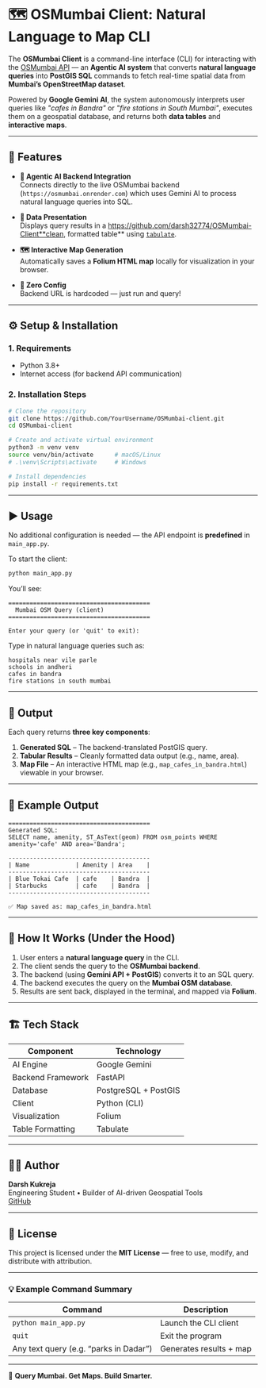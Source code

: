 # 🗺️ OSMumbai Client: Natural Language to Map CLI

The **OSMumbai Client** is a command-line interface (CLI) for interacting with the [OSMumbai API](https://osmumbai.onrender.com) — an **Agentic AI system** that converts **natural language queries** into **PostGIS SQL** commands to fetch real-time spatial data from **Mumbai’s OpenStreetMap dataset**.

Powered by **Google Gemini AI**, the system autonomously interprets user queries like *"cafes in Bandra"* or *"fire stations in South Mumbai"*, executes them on a geospatial database, and returns both **data tables** and **interactive maps**.

---

## 🚀 Features

- **🤖 Agentic AI Backend Integration**  
  Connects directly to the live OSMumbai backend (`https://osmumbai.onrender.com`) which uses Gemini AI to process natural language queries into SQL.

- **🧩 Data Presentation**  
  Displays query results in a https://github.com/darsh32774/OSMumbai-Client**clean, formatted table** using [`tabulate`](https://pypi.org/project/tabulate/).

- **🗺️ Interactive Map Generation**  
  Automatically saves a **Folium HTML map** locally for visualization in your browser.

- **🔗 Zero Config**  
  Backend URL is hardcoded — just run and query!

---

## ⚙️ Setup & Installation

### 1. Requirements

- Python 3.8+  
- Internet access (for backend API communication)

### 2. Installation Steps

```bash
# Clone the repository
git clone https://github.com/YourUsername/OSMumbai-client.git
cd OSMumbai-client

# Create and activate virtual environment
python3 -m venv venv
source venv/bin/activate      # macOS/Linux
# .\venv\Scripts\activate     # Windows

# Install dependencies
pip install -r requirements.txt
```

---

## ▶️ Usage

No additional configuration is needed — the API endpoint is **predefined** in `main_app.py`.

To start the client:

```bash
python main_app.py
```

You’ll see:

```
========================================
  Mumbai OSM Query (client)
========================================

Enter your query (or 'quit' to exit):
```

Type in natural language queries such as:

```
hospitals near vile parle
schools in andheri
cafes in bandra
fire stations in south mumbai
```

---

## 🧾 Output

Each query returns **three key components**:

1. **Generated SQL** – The backend-translated PostGIS query.  
2. **Tabular Results** – Cleanly formatted data output (e.g., name, area).  
3. **Map File** – An interactive HTML map (e.g., `map_cafes_in_bandra.html`) viewable in your browser.

---

## 📂 Example Output

```
========================================
Generated SQL:
SELECT name, amenity, ST_AsText(geom) FROM osm_points WHERE amenity='cafe' AND area='Bandra';

----------------------------------------
| Name             | Amenity | Area    |
----------------------------------------
| Blue Tokai Cafe  | cafe    | Bandra  |
| Starbucks        | cafe    | Bandra  |
----------------------------------------

✅ Map saved as: map_cafes_in_bandra.html
```

---

## 🧠 How It Works (Under the Hood)

1. User enters a **natural language query** in the CLI.  
2. The client sends the query to the **OSMumbai backend**.  
3. The backend (using **Gemini API + PostGIS**) converts it to an SQL query.  
4. The backend executes the query on the **Mumbai OSM database**.  
5. Results are sent back, displayed in the terminal, and mapped via **Folium**.

---

## 🏗️ Tech Stack

| Component | Technology |
|------------|-------------|
| AI Engine | Google Gemini |
| Backend Framework | FastAPI |
| Database | PostgreSQL + PostGIS |
| Client | Python (CLI) |
| Visualization | Folium |
| Table Formatting | Tabulate |

---

## 🧑‍💻 Author

**Darsh Kukreja**  
Engineering Student • Builder of AI-driven Geospatial Tools  
[GitHub](https://github.com/YourUsername)

---

## 🪪 License

This project is licensed under the **MIT License** — free to use, modify, and distribute with attribution.

---

### 💡 Example Command Summary

| Command | Description |
|----------|--------------|
| `python main_app.py` | Launch the CLI client |
| `quit` | Exit the program |
| Any text query (e.g. “parks in Dadar”) | Generates results + map |

---

🧭 **Query Mumbai. Get Maps. Build Smarter.**
